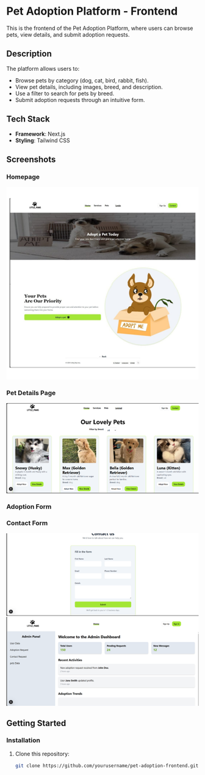 # Pet Adoption Platform - Frontend

This is the frontend of the Pet Adoption Platform, where users can browse pets, view details, and submit adoption requests.

## Description
The platform allows users to:
- Browse pets by category (dog, cat, bird, rabbit, fish).
- View pet details, including images, breed, and description.
- Use a filter to search for pets by breed.
- Submit adoption requests through an intuitive form.

## Tech Stack
- **Framework**: Next.js
- **Styling**: Tailwind CSS

## Screenshots

### Homepage
![Homepage](https://github.com/NeetuSharma3012/Pet_Adoption_Platform_Frontend/blob/main/WhatsApp%20Image%202024-12-16%20at%2019.00.50_2c467c96.jpg?raw=true)

### Pet Details Page
![Pet Page Screenshot](https://github.com/NeetuSharma3012/Pet_Adoption_Platform_Frontend/blob/main/Screenshot%20(107).png?raw=true)

### Adoption Form
### Contact Form
![Contact Form](https://github.com/NeetuSharma3012/Pet_Adoption_Platform_Frontend/blob/main/Screenshot%20(112).png?raw=true)
![Admin page](https://github.com/NeetuSharma3012/Pet_Adoption_Platform_Frontend/blob/main/Screenshot%20(114).png?raw=true)

## Getting Started

### Installation
1. Clone this repository:
   ```bash
   git clone https://github.com/yourusername/pet-adoption-frontend.git
